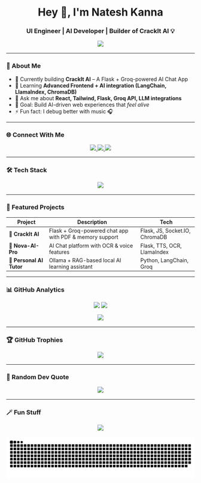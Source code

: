 <h1 align="center">Hey 👋, I'm Natesh Kanna</h1>
<h3 align="center">UI Engineer | AI Developer | Builder of CrackIt AI 💡</h3>

<p align="center">
  <img src="https://readme-typing-svg.herokuapp.com?size=22&center=true&vCenter=true&width=600&lines=Creating+Smarter+UIs+💻;Building+AI-Powered+Apps+🤖;Designing+Beautiful+Experiences+🎨;Lifelong+Learner+🚀">
</p>

---

### 🧠 About Me
- 🔭 Currently building **CrackIt AI** – A Flask + Groq-powered AI Chat App  
- 🌱 Learning **Advanced Frontend + AI integration (LangChain, LlamaIndex, ChromaDB)**  
- 💬 Ask me about **React, Tailwind, Flask, Groq API, LLM integrations**  
- 🎯 Goal: Build AI-driven web experiences that *feel alive*  
- ⚡ Fun fact: I debug better with music 🎧

---

### 🌐 Connect With Me
<p align="center">
  <a href="https://www.linkedin.com/in/natesh-kanna-r" target="_blank">
    <img src="https://img.shields.io/badge/LinkedIn-blue?style=for-the-badge&logo=linkedin" />
  </a>
  <a href="mailto:nateshnkraja@gmail.com" target="_blank">
    <img src="https://img.shields.io/badge/Gmail-red?style=for-the-badge&logo=gmail&logoColor=white" />
  </a>
  <a href="https://github.com/NateshKannaR" target="_blank">
    <img src="https://img.shields.io/badge/GitHub-100000?style=for-the-badge&logo=github&logoColor=white" />
  </a>
</p>

---

### 🛠️ Tech Stack
<p align="center">
  <img src="https://skillicons.dev/icons?i=html,css,js,react,tailwind,python,flask,git,github,vscode,figma" />
</p>

---

### 🧩 Featured Projects

| Project | Description | Tech |
|----------|--------------|------|
| 🚀 **CrackIt AI** | Flask + Groq-powered chat app with PDF & memory support | Flask, JS, Socket.IO, ChromaDB |
| 🎨 **Nova-AI-Pro** | AI Chat platform with OCR & voice features | Flask, TTS, OCR, LlamaIndex |
| 🧠 **Personal AI Tutor** | Ollama + RAG-based local AI learning assistant | Python, LangChain, Groq |

---

### 📊 GitHub Analytics

<p align="center">
  <img width="48%" src="https://github-readme-stats.vercel.app/api?username=NateshKannaR&show_icons=true&theme=tokyonight&hide_border=true" />
  <img width="48%" src="https://github-readme-streak-stats.herokuapp.com/?user=NateshKannaR&theme=tokyonight&hide_border=true" />
</p>

<p align="center">
  <img src="https://github-readme-activity-graph.vercel.app/graph?username=NateshKannaR&theme=react-dark&hide_border=true" />
</p>

---

### 🏆 GitHub Trophies
<p align="center">
  <img src="https://github-profile-trophy.vercel.app/?username=NateshKannaR&theme=onedark&no-frame=true&no-bg=true&margin-w=15" />
</p>

---

### 🧩 Random Dev Quote
<p align="center">
  <img src="https://quotes-github-readme.vercel.app/api?type=horizontal&theme=tokyonight">
</p>

---

### 🪄 Fun Stuff
<p align="center">
  <img src="https://komarev.com/ghpvc/?username=NateshKannaR&label=Profile+Views&color=blueviolet&style=flat-square" />
</p>

<p align="center">
  <img src="https://github.com/Platane/snk/raw/output/github-contribution-grid-snake.svg" alt="snake animation" />
</p>
